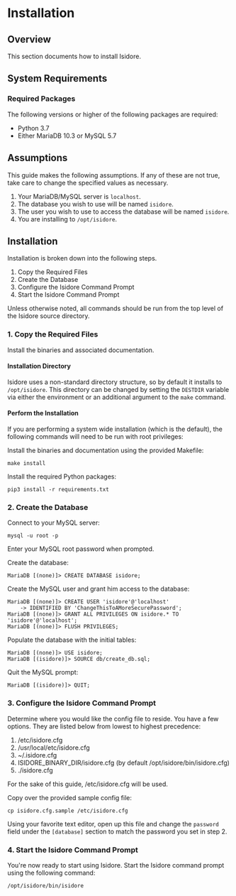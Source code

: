Installation
============

Overview
--------

This section documents how to install Isidore.

System Requirements
-------------------

### Required Packages

The following versions or higher of the following packages are required:

* Python 3.7
* Either MariaDB 10.3 or MySQL 5.7

Assumptions
-----------

This guide makes the following assumptions. If any of these are not true, take
care to change the specified values as necessary.

1. Your MariaDB/MySQL server is `localhost`.
2. The database you wish to use will be named `isidore`.
3. The user you wish to use to access the database will be named `isidore`.
4. You are installing to `/opt/isidore`.

Installation
------------

Installation is broken down into the following steps.

1. Copy the Required Files
2. Create the Database
3. Configure the Isidore Command Prompt
4. Start the Isidore Command Prompt

Unless otherwise noted, all commands should be run from the top level of the
Isidore source directory.

### 1. Copy the Required Files

Install the binaries and associated documentation. 

#### Installation Directory

Isidore uses a non-standard directory structure, so by default it installs to
`/opt/isidore`. This directory can be changed by setting the `DESTDIR` variable
via either the environment or an additional argument to the `make` command.

#### Perform the Installation

If you are performing a system wide installation (which is the default), the
following commands will need to be run with root privileges:

Install the binaries and documentation using the provided Makefile:

    make install

Install the required Python packages:

    pip3 install -r requirements.txt

### 2. Create the Database

Connect to your MySQL server:

    mysql -u root -p

Enter your MySQL root password when prompted.

Create the database:

    MariaDB [(none)]> CREATE DATABASE isidore;

Create the MySQL user and grant him access to the database:

    MariaDB [(none)]> CREATE USER 'isidore'@'localhost'
        -> IDENTIFIED BY 'ChangeThisToAMoreSecurePassword';
    MariaDB [(none)]> GRANT ALL PRIVILEGES ON isidore.* TO 'isidore'@'localhost';
    MariaDB [(none)]> FLUSH PRIVILEGES;

Populate the database with the initial tables:

    MariaDB [(none)]> USE isidore;
    MariaDB [(isidore)]> SOURCE db/create_db.sql;

Quit the MySQL prompt:

    MariaDB [(isidore)]> QUIT;

### 3. Configure the Isidore Command Prompt

Determine where you would like the config file to reside. You have a few
options. They are listed below from lowest to highest precedence:

1. /etc/isidore.cfg
2. /usr/local/etc/isidore.cfg
3. ~/.isidore.cfg
4. ISIDORE_BINARY_DIR/isidore.cfg (by default /opt/isidore/bin/isidore.cfg)
5. ./isidore.cfg

For the sake of this guide, /etc/isidore.cfg will be used.

Copy over the provided sample config file:

    cp isidore.cfg.sample /etc/isidore.cfg

Using your favorite text editor, open up this file and change the `password`
field under the `[database]` section to match the password you set in step 2.

### 4. Start the Isidore Command Prompt

You're now ready to start using Isidore. Start the Isidore command prompt using
the following command:

    /opt/isidore/bin/isidore

